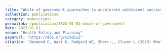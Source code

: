 ```yaml
---
title: "Whole of government approaches to accelerate adolescent success: efficiency and financing considerations"
collection: publications
category: manuscripts
permalink: /publication/2023-01-01-whole-of-government
date: 2023-01-01
venue: "Health Policy and Planning"
paperurl: "https://doi.org/czad112"
citation: "Desmond C, Watt K, Rudgard WE, Sherr L, Cluver L (2023) Whole of government approaches to accelerate adolescent success: efficiency and financing considerations. Health Policy and Planning."
---
```

